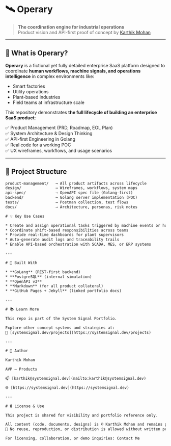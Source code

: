 # 🛰️ Operary

> **The coordination engine for industrial operations**  
> Product vision and API-first proof of concept by [Karthik Mohan](https://systemsignal.dev)

---

## 🧠 What is Operary?

**Operary** is a fictional yet fully detailed enterprise SaaS platform designed to coordinate **human workflows, machine signals, and operations intelligence** in complex environments like:

- Smart factories  
- Utility operations  
- Plant-based industries  
- Field teams at infrastructure scale

This repository demonstrates **the full lifecycle of building an enterprise SaaS product**:

✅ Product Management (PRD, Roadmap, EOL Plan)  
✅ System Architecture & Design Thinking  
✅ API-first Engineering in Golang  
✅ Real code for a working POC  
✅ UX wireframes, workflows, and usage scenarios

---

## 🧱 Project Structure

```txt
product-management/   → All product artifacts across lifecycle  
design/               → Wireframes, workflows, system maps  
api-spec/             → OpenAPI spec file (Golang-first)  
backend/              → Golang server implementation (POC)  
tests/                → Postman collection, test flows  
docs/                 → Architecture, personas, risk notes  

# 💡 Key Use Cases

* Create and assign operational tasks triggered by machine events or human inputs
* Coordinate shift-based responsibilities across teams
* Provide real-time dashboards for plant supervisors
* Auto-generate audit logs and traceability trails
* Enable API-based orchestration with SCADA, MES, or ERP systems

---

# 🧰 Built With

* **GoLang** (REST-first backend)
* **PostgreSQL** (internal simulation)
* **OpenAPI v3**
* **Markdown** (for all product collateral)
* **GitHub Pages + Jekyll** (linked portfolio docs)

---

# 📚 Learn More

This repo is part of the System Signal Portfolio.

Explore other concept systems and strategies at:
🔗 [systemsignal.dev/projects](https://systemsignal.dev/projects)

---

# 📝 Author

Karthik Mohan

AVP – Products

📫 [karthik@systemsignal.dev](mailto:karthik@systemsignal.dev)

🌐 [https://systemsignal.dev](https://systemsignal.dev)

---

# 🔒 License & Use

This project is shared for visibility and portfolio reference only.

All content (code, documents, designs) is © Karthik Mohan and remains proprietary.
🚫 No reuse, reproduction, or distribution is allowed without written permission.

For licensing, collaboration, or demo inquiries: Contact Me